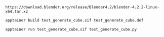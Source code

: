 ``https://download.blender.org/release/Blender4.2/blender-4.2.2-linux-x64.tar.xz``

```bash
apptainer build test_generate_cube.sif test_generate_cube.def
```

```bash
apptainer run test_generate_cube.sif test_generate_cube.py
```

